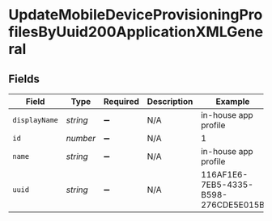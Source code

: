 # UpdateMobileDeviceProvisioningProfilesByUuid200ApplicationXMLGeneral


## Fields

| Field                                | Type                                 | Required                             | Description                          | Example                              |
| ------------------------------------ | ------------------------------------ | ------------------------------------ | ------------------------------------ | ------------------------------------ |
| `displayName`                        | *string*                             | :heavy_minus_sign:                   | N/A                                  | in-house app profile                 |
| `id`                                 | *number*                             | :heavy_minus_sign:                   | N/A                                  | 1                                    |
| `name`                               | *string*                             | :heavy_minus_sign:                   | N/A                                  | in-house app profile                 |
| `uuid`                               | *string*                             | :heavy_minus_sign:                   | N/A                                  | 116AF1E6-7EB5-4335-B598-276CDE5E015B |